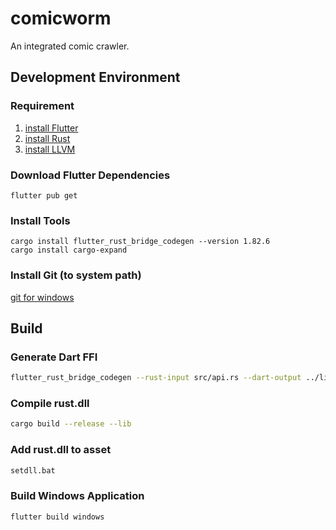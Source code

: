 # comicworm

An integrated comic crawler.

## Development  Environment

### Requirement

1. [install Flutter](https://docs.flutter.dev/get-started/install)
2. [install Rust](https://www.rust-lang.org/tools/install)
3. [install LLVM](https://pub.dev/documentation/ffigen/latest/#installing-llvm)

### Download Flutter Dependencies

```
flutter pub get
```

### Install Tools

```
cargo install flutter_rust_bridge_codegen --version 1.82.6
cargo install cargo-expand
```

### Install Git (to system path)

[git for windows](https://gitforwindows.org/)

## Build

### Generate Dart FFI

```bash
flutter_rust_bridge_codegen --rust-input src/api.rs --dart-output ../lib/bridge_generated.dart --llvm-path "A:\LLVM"
```

### Compile rust.dll

```bash
cargo build --release --lib
```

### Add rust.dll to asset

```bash
setdll.bat
```

### Build Windows Application

```bash
flutter build windows
```